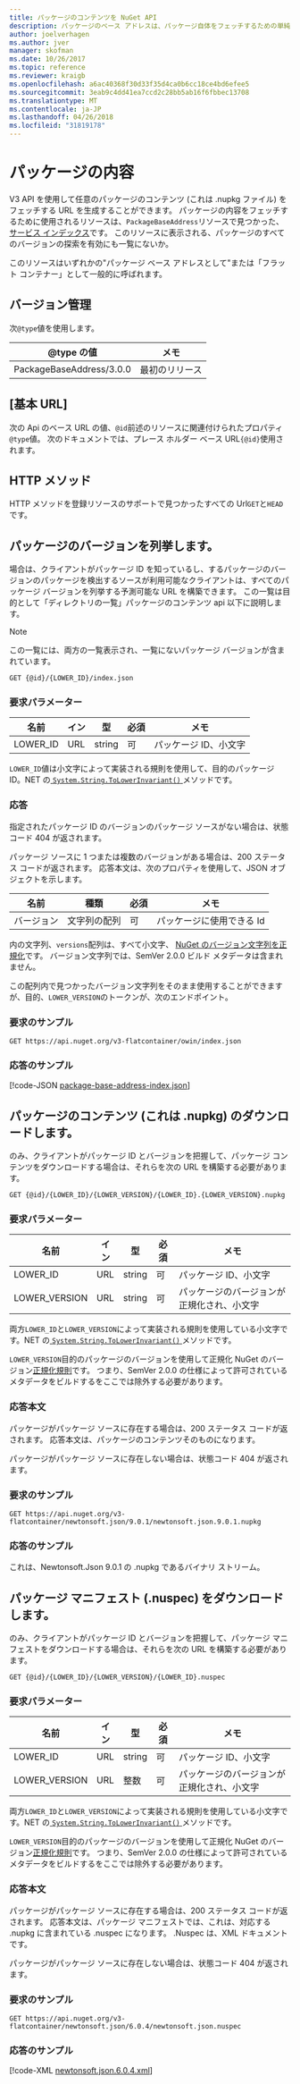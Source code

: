 ```yaml
---
title: パッケージのコンテンツを NuGet API
description: パッケージのベース アドレスは、パッケージ自体をフェッチするための単純なインターフェイスです。
author: joelverhagen
ms.author: jver
manager: skofman
ms.date: 10/26/2017
ms.topic: reference
ms.reviewer: kraigb
ms.openlocfilehash: a6ac40368f30d33f35d4ca0b6cc18ce4bd6efee5
ms.sourcegitcommit: 3eab9c4dd41ea7ccd2c28bb5ab16f6fbbec13708
ms.translationtype: MT
ms.contentlocale: ja-JP
ms.lasthandoff: 04/26/2018
ms.locfileid: "31819178"
---
```

# <a name="package-content"></a>パッケージの内容

V3 API を使用して任意のパッケージのコンテンツ (これは .nupkg ファイル) をフェッチする URL を生成することができます。 パッケージの内容をフェッチするために使用されるリソースは、`PackageBaseAddress`リソースで見つかった、[サービス インデックス](service-index.md)です。 このリソースに表示される、パッケージのすべてのバージョンの探索を有効にも一覧にないか。

このリソースはいずれかの"パッケージ ベース アドレスとして"または「フラット コンテナー」として一般的に呼ばれます。

## <a name="versioning"></a>バージョン管理

次`@type`値を使用します。

@type の値              | メモ
------------------------ | -----
PackageBaseAddress/3.0.0 | 最初のリリース

## <a name="base-url"></a>[基本 URL]

次の Api のベース URL の値、`@id`前述のリソースに関連付けられたプロパティ`@type`値。 次のドキュメントでは、プレース ホルダー ベース URL`{@id}`使用されます。

## <a name="http-methods"></a>HTTP メソッド

HTTP メソッドを登録リソースのサポートで見つかったすべての Url`GET`と`HEAD`です。

## <a name="enumerate-package-versions"></a>パッケージのバージョンを列挙します。

場合は、クライアントがパッケージ ID を知っているし、するパッケージのバージョンのパッケージを検出するソースが利用可能なクライアントは、すべてのパッケージ バージョンを列挙する予測可能な URL を構築できます。 この一覧は目的として「ディレクトリの一覧」パッケージのコンテンツ api 以下に説明します。

> [!Note]
> この一覧には、両方の一覧表示され、一覧にないパッケージ バージョンが含まれています。

    GET {@id}/{LOWER_ID}/index.json

### <a name="request-parameters"></a>要求パラメーター

名前     | イン     | 型    | 必須 | メモ
-------- | ------ | ------- | -------- | -----
LOWER_ID | URL    | string  | 可      | パッケージ ID、小文字

`LOWER_ID`値は小文字によって実装される規則を使用して、目的のパッケージ ID。NET の[ `System.String.ToLowerInvariant()` ](/dotnet/api/system.string.tolowerinvariant?view=netstandard-2.0#System_String_ToLowerInvariant)メソッドです。

### <a name="response"></a>応答

指定されたパッケージ ID のバージョンのパッケージ ソースがない場合は、状態コード 404 が返されます。

パッケージ ソースに 1 つまたは複数のバージョンがある場合は、200 ステータス コードが返されます。 応答本文は、次のプロパティを使用して、JSON オブジェクトを示します。

名前     | 種類             | 必須 | メモ
-------- | ---------------- | -------- | -----
バージョン | 文字列の配列 | 可      | パッケージに使用できる Id

内の文字列、`versions`配列は、すべて小文字、 [NuGet のバージョン文字列を正規化](../reference/package-versioning.md#normalized-version-numbers)です。 バージョン文字列では、SemVer 2.0.0 ビルド メタデータは含まれません。

この配列内で見つかったバージョン文字列をそのまま使用することができますが、目的、`LOWER_VERSION`のトークンが、次のエンドポイント。

### <a name="sample-request"></a>要求のサンプル

    GET https://api.nuget.org/v3-flatcontainer/owin/index.json

### <a name="sample-response"></a>応答のサンプル

[!code-JSON [package-base-address-index.json](./_data/package-base-address-index.json)]

## <a name="download-package-content-nupkg"></a>パッケージのコンテンツ (これは .nupkg) のダウンロードします。

のみ、クライアントがパッケージ ID とバージョンを把握して、パッケージ コンテンツをダウンロードする場合は、それらを次の URL を構築する必要があります。

    GET {@id}/{LOWER_ID}/{LOWER_VERSION}/{LOWER_ID}.{LOWER_VERSION}.nupkg

### <a name="request-parameters"></a>要求パラメーター

名前          | イン     | 型   | 必須 | メモ
------------- | ------ | ------ | -------- | -----
LOWER_ID      | URL    | string | 可      | パッケージ ID、小文字
LOWER_VERSION | URL    | string | 可      | パッケージのバージョンが正規化され、小文字

両方`LOWER_ID`と`LOWER_VERSION`によって実装される規則を使用している小文字です。NET の[ `System.String.ToLowerInvariant()` ](/dotnet/api/system.string.tolowerinvariant?view=netstandard-2.0#System_String_ToLowerInvariant)メソッドです。

`LOWER_VERSION`目的のパッケージのバージョンを使用して正規化 NuGet のバージョン[正規化規則](../reference/package-versioning.md#normalized-version-numbers)です。 つまり、SemVer 2.0.0 の仕様によって許可されているメタデータをビルドするをここでは除外する必要があります。

### <a name="response-body"></a>応答本文

パッケージがパッケージ ソースに存在する場合は、200 ステータス コードが返されます。 応答本文は、パッケージのコンテンツそのものになります。

パッケージがパッケージ ソースに存在しない場合は、状態コード 404 が返されます。

### <a name="sample-request"></a>要求のサンプル

    GET https://api.nuget.org/v3-flatcontainer/newtonsoft.json/9.0.1/newtonsoft.json.9.0.1.nupkg

### <a name="sample-response"></a>応答のサンプル

これは、Newtonsoft.Json 9.0.1 の .nupkg であるバイナリ ストリーム。

## <a name="download-package-manifest-nuspec"></a>パッケージ マニフェスト (.nuspec) をダウンロードします。

のみ、クライアントがパッケージ ID とバージョンを把握して、パッケージ マニフェストをダウンロードする場合は、それらを次の URL を構築する必要があります。

    GET {@id}/{LOWER_ID}/{LOWER_VERSION}/{LOWER_ID}.nuspec

### <a name="request-parameters"></a>要求パラメーター

名前          | イン     | 型    | 必須 | メモ
------------- | ------ | ------- | -------- | -----
LOWER_ID      | URL    | string  | 可      | パッケージ ID、小文字
LOWER_VERSION | URL    | 整数 | 可      | パッケージのバージョンが正規化され、小文字

両方`LOWER_ID`と`LOWER_VERSION`によって実装される規則を使用している小文字です。NET の[ `System.String.ToLowerInvariant()` ](/dotnet/api/system.string.tolowerinvariant?view=netstandard-2.0#System_String_ToLowerInvariant)メソッドです。

`LOWER_VERSION`目的のパッケージのバージョンを使用して正規化 NuGet のバージョン[正規化規則](../reference/package-versioning.md#normalized-version-numbers)です。 つまり、SemVer 2.0.0 の仕様によって許可されているメタデータをビルドするをここでは除外する必要があります。

### <a name="response-body"></a>応答本文

パッケージがパッケージ ソースに存在する場合は、200 ステータス コードが返されます。 応答本文は、パッケージ マニフェストでは、これは、対応する .nupkg に含まれている .nuspec になります。 .Nuspec は、XML ドキュメントです。

パッケージがパッケージ ソースに存在しない場合は、状態コード 404 が返されます。

### <a name="sample-request"></a>要求のサンプル

    GET https://api.nuget.org/v3-flatcontainer/newtonsoft.json/6.0.4/newtonsoft.json.nuspec

### <a name="sample-response"></a>応答のサンプル

[!code-XML [newtonsoft.json.6.0.4.xml](./_data/newtonsoft.json.6.0.4.xml)]
